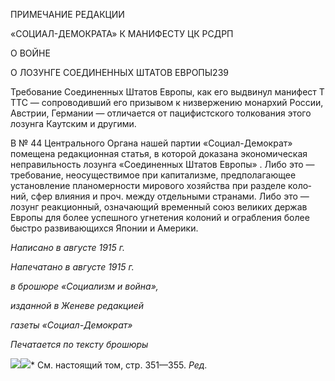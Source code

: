 ПРИМЕЧАНИЕ РЕДАКЦИИ

«СОЦИАЛ-ДЕМОКРАТА» К МАНИФЕСТУ ЦК РСДРП

О ВОЙНЕ

О ЛОЗУНГЕ СОЕДИНЕННЫХ ШТАТОВ ЕВРОПЫ239

Требование Соединенных Штатов Европы, как его выдвинул манифест Τ TTC — со­проводивший его призывом к низвержению монархий России, Австрии, Германии — отличается от пацифистского толкования этого лозунга Каутским и другими.

В № 44 Центрального Органа нашей партии «Социал-Демократ» помещена редакци­онная статья, в которой доказана экономическая неправильность лозунга «Соединен­ных Штатов Европы» . Либо это — требование, неосуществимое при капитализме, предполагающее установление планомерности мирового хозяйства при разделе коло­ний, сфер влияния и проч. между отдельными странами. Либо это — лозунг реакцион­ный, означающий временный союз великих держав Европы для более успешного угне­тения колоний и ограбления более быстро развивающихся Японии и Америки.

  

_Написано в августе 1915 г._

_Напечатано в августе 1915 г._

_в брошюре «Социализм и война»,_

_изданной в Женеве редакцией_

_газеты «Социал-Демократ»_

  

_Печатается по тексту брошюры_

  

![](file:///C:/Users/bot32/AppData/Local/Temp/msohtmlclip1/01/clip_image001.png)![](file:///C:/Users/bot32/AppData/Local/Temp/msohtmlclip1/01/clip_image002.png)* См. настоящий том, стр. 351—355. _Ред._